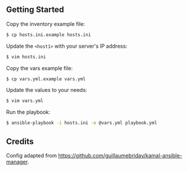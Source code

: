 ## Getting Started

Copy the inventory example file:

```bash
$ cp hosts.ini.example hosts.ini
```

Update the `<host1>` with your server's IP address:

```bash
$ vim hosts.ini
```

Copy the vars example file:

```bash
$ cp vars.yml.example vars.yml
```

Update the values to your needs:

```bash
$ vim vars.yml
```

Run the playbook:

```bash
$ ansible-playbook -i hosts.ini -e @vars.yml playbook.yml
```

## Credits

Config adapted from https://github.com/guillaumebriday/kamal-ansible-manager.
